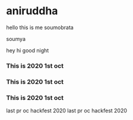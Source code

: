 # aniruddha

hello this is me soumobrata

soumya

hey
hi
good night

### This is 2020 1st oct
### This is 2020 1st oct
### This is 2020 1st oct
last pr oc hackfest 2020
last pr oc hackfest 2020

